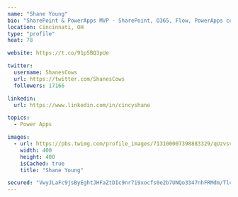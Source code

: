 ```yaml
---
name: "Shane Young"
bio: "SharePoint & PowerApps MVP - SharePoint, O365, Flow, PowerApps consulting? @PowerApps911 | Pure Snark? You found it."
location: Cincinnati, OH
type: "profile"
heat: 78

website: https://t.co/91p5BQ3pUe

twitter:
  username: ShanesCows
  url: https://twitter.com/ShanesCows
  followers: 17166

linkedin:
  url: https://www.linkedin.com/in/cincyshane

topics:
  - Power Apps

images:
  - url: https://pbs.twimg.com/profile_images/713100007398883329/qUzvsvQ3_400x400.jpg
    width: 400
    height: 400
    isCached: true
    title: "Shane Young"

secured: "VwyJLaFc9jsByEghtJHFaZtDIc9nr7i9xocfs0e2b7UNQo3347nhFRMdm/TlcW5SYtYBJQT8mhrtNg6zfXGa9psdsha4c58sgSWprn6Y9E5zABRdrX+kqAyaXTWgmjLqdJ4/1vuN9PUaeN8/KcZyjTFYhAdO2ycsupHEvb9p9Q9iDdfXtwSMZgGS78frJwVWdx2RPC7NnO+OyVtQJMAorpTNCENK0pzY+3FAE85gwJ15DB/1Pu8K3M+WAJMej1zStMF+HwDFzdSyEaeUkB+CoydWjhhsvbJV+cTgjUc4lh9frGCXjGr/C9Ye/1T1Qid5DNGdOknkszS8j0lliY8pJxZykQ5n9cm36vqZ399ziZUrRRZwQ0MZxSkZUK2HoWYPKzE8ycq2F1hM2fw67Ws0p6m6S61ygZyFqa7EyVdwAF8=;4OXr8nJqn9bKxd4m3emVUg=="
---
```


